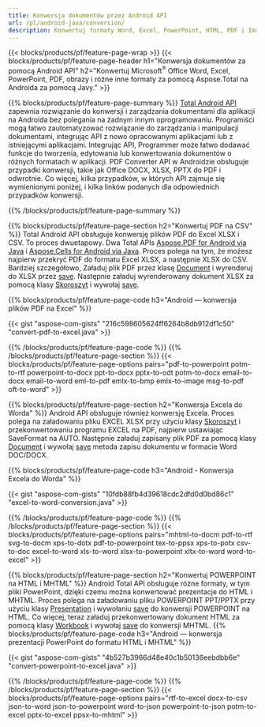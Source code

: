 ```yaml
---
title: Konwersja dokumentów przez Android API 
url: /pl/android-java/conversion/
description: Konwertuj formaty Word, Excel, PowerPoint, HTML, PDF i Image za pomocą interfejsu API konwersji systemu Android. Android konwertuje Office docx, xlsx, pptx na PDF. 
---
```


{{< blocks/products/pf/feature-page-wrap >}}
{{< blocks/products/pf/feature-page-header h1="Konwersja dokumentów za pomocą Android API" h2="Konwertuj Microsoft<sup>&reg;</sup> Office Word, Excel, PowerPoint, PDF, obrazy i różne inne formaty za pomocą Aspose.Total na Androida za pomocą Javy." >}}

{{% blocks/products/pf/feature-page-summary %}}
[Total Android API](https://products.aspose.com/total/android-java/) zapewnia rozwiązanie do konwersji i zarządzania dokumentami dla aplikacji na Androida bez polegania na żadnym innym oprogramowaniu. Programiści mogą łatwo zautomatyzować rozwiązanie do zarządzania i manipulacji dokumentami, integrując API z nowo opracowanymi aplikacjami lub z istniejącymi aplikacjami. Integrując API, Programmer może łatwo dodawać funkcje do tworzenia, edytowania lub konwertowania dokumentów o różnych formatach w aplikacji. PDF Converter API w Androidzie obsługuje przypadki konwersji, takie jak Office DOCX, XLSX, PPTX do PDF i odwrotnie. Co więcej, kilka przypadków, w których API zajmuje się wymienionymi poniżej, i kilka linków podanych dla odpowiednich przypadków konwersji. 

{{% /blocks/products/pf/feature-page-summary  %}}

{{% blocks/products/pf/feature-page-section  h2="Konwertuj PDF na CSV" %}}
Total Android API obsługuje konwersję plików PDF do Excel XLSX i CSV. To proces dwuetapowy. Dwa Total APIs [Aspose.PDF for Android via Java](https://products.aspose.com/pdf/android-java/) i [Aspose.Cells for Android via Java](https://products.aspose.com/cells/android-java/). Proces polega na tym, że możesz najpierw przekryć PDF do formatu Excel XLSX, a następnie XLSX do CSV. Bardziej szczegółowo, Załaduj plik PDF przez klasę [Document](https://reference.aspose.com/pdf/java/com.aspose.pdf/Document) i wyrenderuj do XLSX przez [save](https://reference.aspose.com/pdf/java/com.aspose.pdf/Document#save-java.lang.String-com.aspose.pdf.SaveOptions-). Następnie załaduj wyrenderowany dokument XLSX za pomocą klasy [Skoroszyt](https://reference.aspose.com/cells/java/com.aspose.cells/Workbook) i wywołaj [save](https://reference.aspose.com/cells/java/com.aspose.cells/workbook#save(java.lang.String,%20com.aspose.cells.SaveOptions)).

{{% blocks/products/pf/feature-page-code h3="Android — konwersja plików PDF na Excel" %}}

{{< gist "aspose-com-gists" "216c598605624ff6264b8db912df1c50" "convert-pdf-to-excel.java" >}}

{{% /blocks/products/pf/feature-page-code  %}}
{{% /blocks/products/pf/feature-page-section %}}
{{< blocks/products/pf/feature-page-options pairs="pdf-to-powerpoint potm-to-rtf powerpoint-to-docx ppt-to-docx pptx-to-odt potm-to-docx email-to-docx email-to-word eml-to-pdf emlx-to-bmp emlx-to-image msg-to-pdf oft-to-word" >}}


{{% blocks/products/pf/feature-page-section  h2="Konwersja Excela do Worda" %}}
Android API obsługuje również konwersję Excela. Proces polega na załadowaniu pliku EXCEL XLSX przy użyciu klasy [Skoroszyt](https://reference.aspose.com/cells/java/com.aspose.cells/Workbook) i przekonwertowaniu programu EXCEL na PDF, najpierw ustawiając SaveFormat na AUTO. Następnie załaduj zapisany plik PDF za pomocą klasy [Document](https://reference.aspose.com/pdf/java/com.aspose.pdf/Document) i wywołaj [save](https://reference.aspose.com/pdf/java/com.aspose.pdf/Document#save-java.lang.String-com.aspose.pdf.SaveOptions-) metoda zapisu dokumentu w formacie Word DOC/DOCX.

{{% blocks/products/pf/feature-page-code h3="Android - Konwersja Excela do Worda" %}}

{{< gist "aspose-com-gists" "10fdb88fb4d39618cdc2dfd0d0bd86c1" "excel-to-word-conversion.java" >}}

{{% /blocks/products/pf/feature-page-code  %}}
{{% /blocks/products/pf/feature-page-section %}}
{{< blocks/products/pf/feature-page-options pairs="mhtml-to-docm pdf-to-rtf svg-to-docm xps-to-dotx pdf-to-powerpoint tex-to-ppsx xps-to-potx csv-to-doc excel-to-word xls-to-word xlsx-to-powerpoint xltx-to-word word-to-excel" >}}

{{% blocks/products/pf/feature-page-section  h2="Konwertuj POWERPOINT na HTML i MHTML" %}}
Android Total API obsługuje różne formaty, w tym pliki PowerPoint, dzięki czemu można konwertować prezentacje do HTML i MHTML. Proces polega na załadowaniu pliku POWERPOINT PPT/PPTX przy użyciu klasy [Presentation](https://reference.aspose.com/slides/java/com.aspose.slides/Presentation) i wywołaniu [save](https://reference.aspose.com/slides/java/com.aspose.slides/Presentation#save-java.lang.String-int-com.aspose.slides.ISaveOptions-) do konwersji POWERPOINT na HTML. Co więcej, teraz załaduj przekonwertowany dokument HTML za pomocą klasy [Workbook](https://reference.aspose.com/cells/java/com.aspose.cells/Workbook) i wywołaj [save](https://reference.aspose.com/cells/java/com.aspose.cells/) do konwersji MHTML. 
{{% blocks/products/pf/feature-page-code h3="Android — konwersja prezentacji PowerPoint do formatu HTML i MHTML" %}}

{{< gist "aspose-com-gists" "4b527b3966d48e40c1b50136eebdbb6e" "convert-powerpoint-to-excel.java" >}}


{{% /blocks/products/pf/feature-page-code  %}}
{{% /blocks/products/pf/feature-page-section %}}
{{< blocks/products/pf/feature-page-options pairs="rtf-to-excel docx-to-csv json-to-word json-to-powerpoint word-to-json powerpoint-to-json potm-to-excel pptx-to-excel ppsx-to-mhtml" >}}